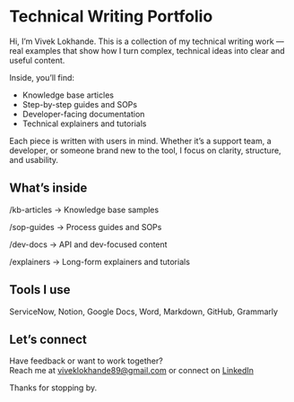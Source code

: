 # Technical Writing Portfolio

Hi, I’m Vivek Lokhande. This is a collection of my technical writing work — real examples that show how I turn complex, technical ideas into clear and useful content.

Inside, you’ll find:

- Knowledge base articles  
- Step-by-step guides and SOPs  
- Developer-facing documentation  
- Technical explainers and tutorials  

Each piece is written with users in mind. Whether it’s a support team, a developer, or someone brand new to the tool, I focus on clarity, structure, and usability.

## What’s inside

/kb-articles → Knowledge base samples

/sop-guides → Process guides and SOPs

/dev-docs → API and dev-focused content

/explainers → Long-form explainers and tutorials

## Tools I use

ServiceNow, Notion, Google Docs, Word, Markdown, GitHub, Grammarly

## Let’s connect

Have feedback or want to work together?  
Reach me at viveklokhande89@gmail.com or connect on [LinkedIn](https://www.linkedin.com/in/viveklokhande/)


Thanks for stopping by.
